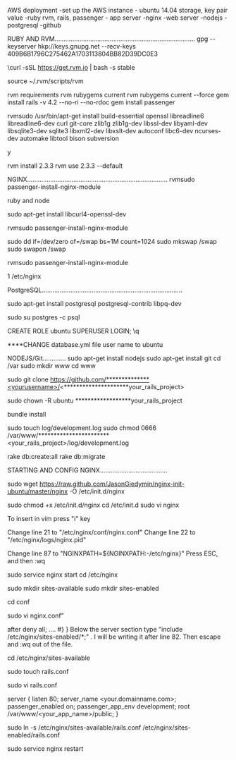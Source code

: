 AWS deployment
-set up the AWS instance - ubuntu 14.04 storage, key pair value
-ruby rvm, rails, passenger - app server
-nginx -web server
-nodejs
-postgresql
-github


RUBY AND RVM...............................................................................
gpg --keyserver hkp://keys.gnupg.net --recv-keys 409B6B1796C275462A1703113804BB82D39DC0E3

\curl -sSL https://get.rvm.io | bash -s stable

source ~/.rvm/scripts/rvm

rvm requirements
rvm rubygems current
rvm rubygems current --force
gem install rails -v 4.2 --no-ri --no-rdoc
gem install passenger

rvmsudo /usr/bin/apt-get install build-essential openssl libreadline6 libreadline6-dev curl git-core zlib1g zlib1g-dev libssl-dev libyaml-dev libsqlite3-dev sqlite3 libxml2-dev libxslt-dev autoconf libc6-dev ncurses-dev automake libtool bison subversion

y

rvm install 2.3.3
rvm use 2.3.3 --default

NGINX...............................................................................
rvmsudo passenger-install-nginx-module

ruby and node

sudo apt-get install libcurl4-openssl-dev

rvmsudo passenger-install-nginx-module

sudo dd if=/dev/zero of=/swap bs=1M count=1024
sudo mkswap /swap
sudo swapon /swap

rvmsudo passenger-install-nginx-module

1
/etc/nginx

PostgreSQL...............................................................................

sudo apt-get install postgresql postgresql-contrib libpq-dev

sudo su postgres -c psql

CREATE ROLE ubuntu SUPERUSER LOGIN;
\q

****CHANGE database.yml file user name to ubuntu

NODEJS/Git.............
sudo apt-get install nodejs
sudo apt-get install git
cd /var
sudo mkdir www
cd www

sudo git clone https://github.com/**************<yourusername>/<*********************your_rails_project>

sudo chown -R ubuntu ******************your_rails_project

bundle install

sudo touch log/development.log
sudo chmod 0666 /var/www/***********************<your_rails_project>/log/development.log

rake db:create:all
rake db:migrate

STARTING AND CONFIG NGINX......................................

sudo wget https://raw.github.com/JasonGiedymin/nginx-init-ubuntu/master/nginx -O /etc/init.d/nginx


sudo chmod +x /etc/init.d/nginx
cd /etc/init.d
sudo vi nginx

To insert in vim press "i" key

Change line 21 to "/etc/nginx/conf/nginx.conf"
Change line 22 to "/etc/nginx/logs/nginx.pid"

Change line 87 to "NGINXPATH=${NGINXPATH:-/etc/nginx}"
Press ESC, and then :wq

sudo service nginx start
cd /etc/nginx

sudo mkdir sites-available
sudo mkdir sites-enabled

cd conf

sudo vi nginx.conf"

after deny all;
....
#}
}
Below the server section type "include /etc/nginx/sites-enabled/*;" . I will be writing it after line 82. Then escape and :wq out of the file.

cd /etc/nginx/sites-available

sudo touch rails.conf

sudo vi rails.conf

server {
      listen 80;
      server_name <your-EC2-public-ip> <your.domainname.com>;
      passenger_enabled on;
      passenger_app_env development;
      root /var/www/<your_app_name>/public;
      }


sudo ln -s /etc/nginx/sites-available/rails.conf /etc/nginx/sites-enabled/rails.conf

sudo service nginx restart

      
